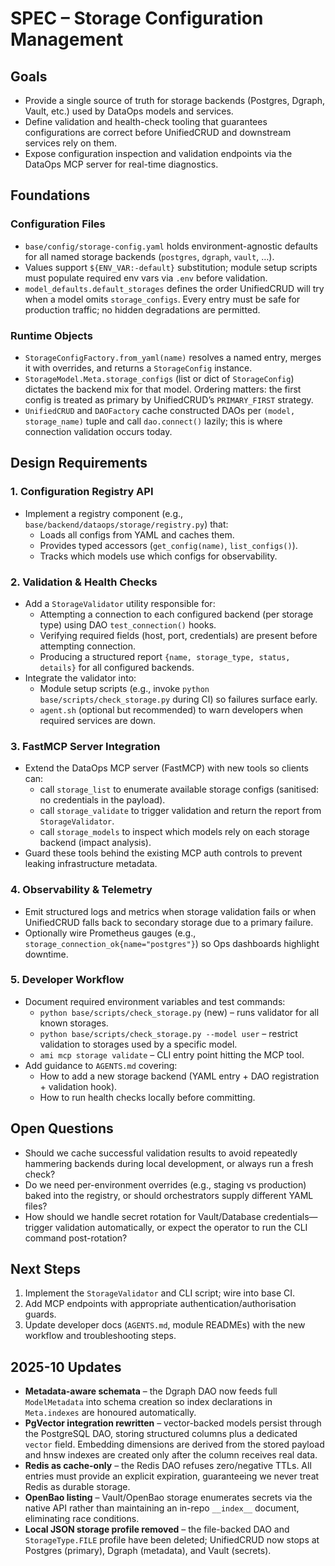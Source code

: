 # SPEC – Storage Configuration Management

## Goals
- Provide a single source of truth for storage backends (Postgres, Dgraph, Vault, etc.) used by DataOps models and services.
- Define validation and health-check tooling that guarantees configurations are correct before UnifiedCRUD and downstream services rely on them.
- Expose configuration inspection and validation endpoints via the DataOps MCP server for real-time diagnostics.

## Foundations

### Configuration Files
- `base/config/storage-config.yaml` holds environment-agnostic defaults for all named storage backends (`postgres`, `dgraph`, `vault`, …).
- Values support `${ENV_VAR:-default}` substitution; module setup scripts must populate required env vars via `.env` before validation.
- `model_defaults.default_storages` defines the order UnifiedCRUD will try when a model omits `storage_configs`. Every entry must be safe for production traffic; no hidden degradations are permitted.

### Runtime Objects
- `StorageConfigFactory.from_yaml(name)` resolves a named entry, merges it with overrides, and returns a `StorageConfig` instance.
- `StorageModel.Meta.storage_configs` (list or dict of `StorageConfig`) dictates the backend mix for that model. Ordering matters: the first config is treated as primary by UnifiedCRUD’s `PRIMARY_FIRST` strategy.
- `UnifiedCRUD` and `DAOFactory` cache constructed DAOs per `(model, storage_name)` tuple and call `dao.connect()` lazily; this is where connection validation occurs today.

## Design Requirements

### 1. Configuration Registry API
- Implement a registry component (e.g., `base/backend/dataops/storage/registry.py`) that:
  - Loads all configs from YAML and caches them.
  - Provides typed accessors (`get_config(name)`, `list_configs()`).
  - Tracks which models use which configs for observability.

### 2. Validation & Health Checks
- Add a `StorageValidator` utility responsible for:
  - Attempting a connection to each configured backend (per storage type) using DAO `test_connection()` hooks.
  - Verifying required fields (host, port, credentials) are present before attempting connection.
  - Producing a structured report `{name, storage_type, status, details}` for all configured backends.
- Integrate the validator into:
  - Module setup scripts (e.g., invoke `python base/scripts/check_storage.py` during CI) so failures surface early.
  - `agent.sh` (optional but recommended) to warn developers when required services are down.

### 3. FastMCP Server Integration
- Extend the DataOps MCP server (FastMCP) with new tools so clients can:
  - call `storage_list` to enumerate available storage configs (sanitised: no credentials in the payload).
  - call `storage_validate` to trigger validation and return the report from `StorageValidator`.
  - call `storage_models` to inspect which models rely on each storage backend (impact analysis).
- Guard these tools behind the existing MCP auth controls to prevent leaking infrastructure metadata.

### 4. Observability & Telemetry
- Emit structured logs and metrics when storage validation fails or when UnifiedCRUD falls back to secondary storage due to a primary failure.
- Optionally wire Prometheus gauges (e.g., `storage_connection_ok{name="postgres"}`) so Ops dashboards highlight downtime.

### 5. Developer Workflow
- Document required environment variables and test commands:
  - `python base/scripts/check_storage.py` (new) – runs validator for all known storages.
  - `python base/scripts/check_storage.py --model user` – restrict validation to storages used by a specific model.
  - `ami mcp storage validate` – CLI entry point hitting the MCP tool.
- Add guidance to `AGENTS.md` covering:
  - How to add a new storage backend (YAML entry + DAO registration + validation hook).
  - How to run health checks locally before committing.

## Open Questions
- Should we cache successful validation results to avoid repeatedly hammering backends during local development, or always run a fresh check?
- Do we need per-environment overrides (e.g., staging vs production) baked into the registry, or should orchestrators supply different YAML files?
- How should we handle secret rotation for Vault/Database credentials—trigger validation automatically, or expect the operator to run the CLI command post-rotation?

## Next Steps
1. Implement the `StorageValidator` and CLI script; wire into base CI.
2. Add MCP endpoints with appropriate authentication/authorisation guards.
3. Update developer docs (`AGENTS.md`, module READMEs) with the new workflow and troubleshooting steps.

## 2025-10 Updates

- **Metadata-aware schemata** – the Dgraph DAO now feeds full `ModelMetadata` into schema creation so index declarations in `Meta.indexes` are honoured automatically.
- **PgVector integration rewritten** – vector-backed models persist through the PostgreSQL DAO, storing structured columns plus a dedicated `vector` field. Embedding dimensions are derived from the stored payload and hnsw indexes are created only after the column receives real data.
- **Redis as cache-only** – the Redis DAO refuses zero/negative TTLs. All entries must provide an explicit expiration, guaranteeing we never treat Redis as durable storage.
- **OpenBao listing** – Vault/OpenBao storage enumerates secrets via the native API rather than maintaining an in-repo `__index__` document, eliminating race conditions.
- **Local JSON storage profile removed** – the file-backed DAO and `StorageType.FILE` profile have been deleted; UnifiedCRUD now stops at Postgres (primary), Dgraph (metadata), and Vault (secrets).
